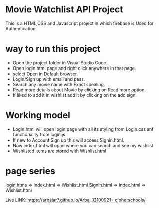 # Movie Watchlist API Project

This is a HTML,CSS and Javascript project in which firebase is Used for Authentication.

# way to run this project
-   Open the project folder in Visual Studio Code.
-   Open login.html page and right click anywhere in that page.
-   select Open in Default browser.
-   Login/Sign up with email and pass.
-   Search any movie name with Exact spealing.
-   Read more details about Movie by clicking on Read more option.
-   If liked to add it in wishlist add it by clicking on the add sign. 


# Working model

-   Login.html will open login page with all its styling from Login.css anf functionality from login.js
-   If new to Account Sign up this will access Signin.html.
-   Now index.html will opne where you can search and see my wishlist.
-   Wishlisted items are stored with Wishlist.html

# page series

login.htms => Index.html => Wishlist.html
Signin.html => Index.html => Wishlist.html

Live LINK: https://arbajar7.github.io/Arbaj_12100921--cipherschools/
